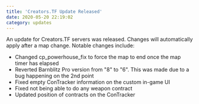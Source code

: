```yaml
---
title: 'Creators.TF Update Released'
date: 2020-05-20 22:19:02
category: updates
---
```


<p>An update for Creators.TF servers was released. Changes will automatically apply after a map change. Notable changes include:</p>
<ul>
	<li>Changed cp_powerhouse_fix to force the map to end once the map timer has elapsed</li>
	<li>Reverted Barnblitz Pro version from "8" to "6". This was made due to a bug happening on the 2nd point</li>
	<li>Fixed empty ConTracker information on the custom in-game UI</li>
	<li>Fixed not being able to do any weapon contract</li>
	<li>Updated position of contracts on the ConTracker</li>
</ul>
